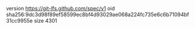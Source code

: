 version https://git-lfs.github.com/spec/v1
oid sha256:9dc3d98f89ef58599ec8bf4d93029ae068a224fc735e6c6b71094bf31cc9955e
size 4301
